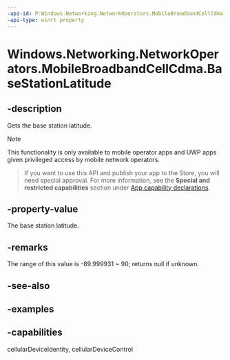 ```yaml
---
-api-id: P:Windows.Networking.NetworkOperators.MobileBroadbandCellCdma.BaseStationLatitude
-api-type: winrt property
---
```


<!-- Property syntax.
public IReference<double> BaseStationLatitude { get; }
-->

# Windows.Networking.NetworkOperators.MobileBroadbandCellCdma.BaseStationLatitude

## -description
Gets the base station latitude.

> [!NOTE]
> This functionality is only available to mobile operator apps and UWP apps given privileged access by mobile network operators.

> If you want to use this API and publish your app to the Store, you will need special approval. For more information, see the **Special and restricted capabilities** section under [App capability declarations](https://docs.microsoft.com/windows/uwp/packaging/app-capability-declarations). 

## -property-value
The base station latitude.

## -remarks
The range of this value is -89.999931 ~ 90; returns null if unknown.

## -see-also

## -examples


## -capabilities
cellularDeviceIdentity, cellularDeviceControl
